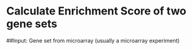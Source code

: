 # Calculate Enrichment Score of two gene sets

##Input:
Gene set from microarray (usually a microarray experiment)

